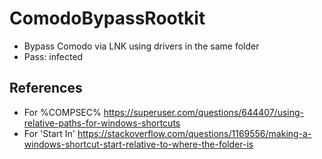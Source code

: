 # ComodoBypassRootkit
- Bypass Comodo via LNK using drivers in the same folder
- Pass: infected
## References
- For %COMPSEC% https://superuser.com/questions/644407/using-relative-paths-for-windows-shortcuts
- For 'Start In' https://stackoverflow.com/questions/1169556/making-a-windows-shortcut-start-relative-to-where-the-folder-is